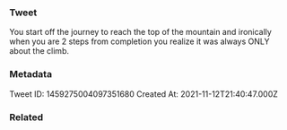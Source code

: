 ### Tweet
You start off the journey to reach the top of the mountain and ironically when you are 2 steps from completion you realize it was always ONLY about the climb.

### Metadata
Tweet ID: 1459275004097351680
Created At: 2021-11-12T21:40:47.000Z

### Related


